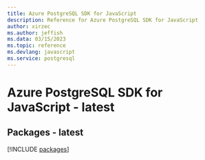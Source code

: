```yaml
---
title: Azure PostgreSQL SDK for JavaScript
description: Reference for Azure PostgreSQL SDK for JavaScript
author: xirzec
ms.author: jeffish
ms.data: 03/15/2023
ms.topic: reference
ms.devlang: javascript
ms.service: postgresql
---
```

# Azure PostgreSQL SDK for JavaScript - latest
## Packages - latest
[!INCLUDE [packages](postgresql-index.md)]